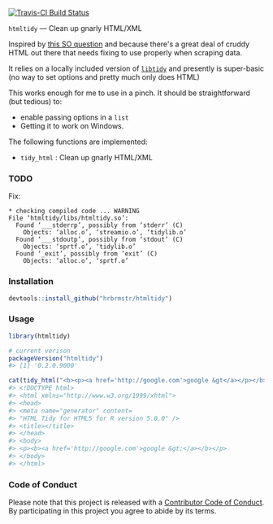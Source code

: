 
[![Travis-CI Build Status](https://travis-ci.org/hrbrmstr/htmltidy.svg?branch=master)](https://travis-ci.org/hrbrmstr/htmltidy)

<!-- README.md is generated from README.Rmd. Please edit that file -->
`htmltidy` — Clean up gnarly HTML/XML

Inspired by [this SO question](http://stackoverflow.com/questions/37061873/identify-a-weblink-in-bold-in-r) and because there's a great deal of cruddy HTML out there that needs fixing to use properly when scraping data.

It relies on a locally included version of [`libtidy`](http://www.html-tidy.org/) and presently is super-basic (no way to set options and pretty much only does HTML)

This works enough for me to use in a pinch. It should be straightforward (but tedious) to:

-   enable passing options in a `list`
-   Getting it to work on Windows.

The following functions are implemented:

-   `tidy_html` : Clean up gnarly HTML/XML

### TODO

Fix:

``` text
* checking compiled code ... WARNING
File ‘htmltidy/libs/htmltidy.so’:
  Found ‘___stderrp’, possibly from ‘stderr’ (C)
    Objects: ‘alloc.o’, ‘streamio.o’, ‘tidylib.o’
  Found ‘___stdoutp’, possibly from ‘stdout’ (C)
    Objects: ‘sprtf.o’, ‘tidylib.o’
  Found ‘_exit’, possibly from ‘exit’ (C)
    Objects: ‘alloc.o’, ‘sprtf.o’
```

### Installation

``` r
devtools::install_github("hrbrmstr/htmltidy")
```

### Usage

``` r
library(htmltidy)

# current verison
packageVersion("htmltidy")
#> [1] '0.2.0.9000'

cat(tidy_html("<b><p><a href='http://google.com'>google &gt</a></p></b>"))
#> <!DOCTYPE html>
#> <html xmlns="http://www.w3.org/1999/xhtml">
#> <head>
#> <meta name="generator" content=
#> "HTML Tidy for HTML5 for R version 5.0.0" />
#> <title></title>
#> </head>
#> <body>
#> <p><b><a href='http://google.com'>google &gt;</a></b></p>
#> </body>
#> </html>
```

### Code of Conduct

Please note that this project is released with a [Contributor Code of Conduct](CONDUCT.md). By participating in this project you agree to abide by its terms.
